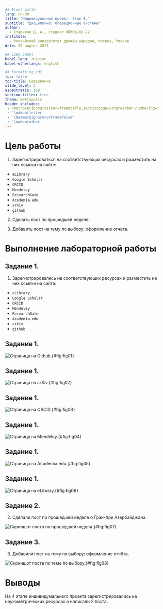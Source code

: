 ```yaml
---
## Front matter
lang: ru-RU
title: "Индивидуальный проект. Этап 4."
subtitle: "Дисциплина: Операционные системы"
author:
  - Стариков Д. А., cтудент НПИбд-02-22
institute:
  - Российский университет дружбы народов, Москва, Россия
date: 29 апреля 2023

## i18n babel
babel-lang: russian
babel-otherlangs: english

## Formatting pdf
toc: false
toc-title: Содержание
slide_level: 2
aspectratio: 169
section-titles: true
theme: metropolis
header-includes:
 - \metroset{progressbar=frametitle,sectionpage=progressbar,numbering=fraction}
 - '\makeatletter'
 - '\beamer@ignorenonframefalse'
 - '\makeatother'
---
```


# Цель работы

1. Зарегистрироваться на соответствующих ресурсах и разместить на них ссылки на сайте:
- `eLibrary`
- `Google Scholar`
- `ORCID`
- `Mendeley`
- `ResearchGate`
- `Academia.edu`
- `arXiv`
- `github`

2. Сделать пост по прошедшей неделе.

3. Добавить пост на тему по выбору: оформление отчёта.

# Выполнение лабораторной работы

## Задание 1.

1. Зарегистрировались на соответствующих ресурсах и разместить на них ссылки на сайте:
- `eLibrary`
- `Google Scholar`
- `ORCID`
- `Mendeley`
- `ResearchGate`
- `Academia.edu`
- `arXiv`
- `github`

## Задание 1.

![Страница на Github.](image/image1.png){#fig:fig01}

## Задание 1.

![Страница на arXiv.](image/image2.png){#fig:fig02}

## Задание 1.

![Страница на ORCID.](image/image3.png){#fig:fig03}

## Задание 1.

![Страница на Mendeley.](image/image4.png){#fig:fig04}

## Задание 1.

![Страница на Academia.edu.](image/image5.png){#fig:fig05}

## Задание 1.

![Страница на eLibrary.](image/image6.png){#fig:fig06}

## Задание 2.

2. Сделали пост по прошедшей неделе о Гран-при Азербайджана.

![Скриншот поста по прошедшей недели.](image/image7.png){#fig:fig07}

## Задание 3.

3. Добавили пост на тему по выбору: оформление отчёта.

![Скриншот поста по теме по выбору.](image/image8.png){#fig:fig08}

# Выводы

На 4 этапе индивидумального проекта зарегистрировались на наукометрических ресурсах и написали 2 поста.


